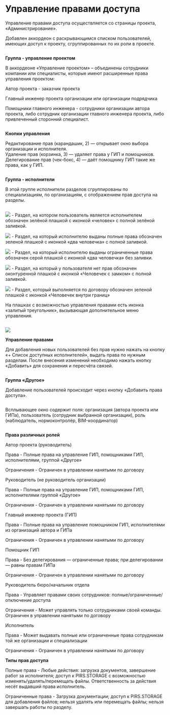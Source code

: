# Управление правами доступа

Управление правами доступа осуществляется со страницы проекта, «Администрирование».

Добавлен аккордеон с раскрывающимся списком пользователей, имеющих доступ к проекту, сгруппированных по их роли в проекте.

<figure><img src="../gitbook/assets/image.png" alt=""><figcaption></figcaption></figure>

**Группа - управление проектом**

В аккордеоне «Управление проектом» – объединены сотрудники компании или специалисты, которые имеют расширенные права управления проектом:

Автор проекта - заказчик проекта

Главный инженер проекта организации или организации подрядчика

Помощники главного инженера - сотрудники организации автора проекта, либо сотрудник организации главного инженера проекта, либо привлеченный сторонний специалист.

<figure><img src="../gitbook/assets/image (1).png" alt=""><figcaption></figcaption></figure>

**Кнопки управления**

Редактирование прав (карандашик, 2) — открывает окно выбора организации и исполнителя.\
Удаление прав (корзинка, 3) — удаляет права у ГИП и помощников.\
Делегирование прав (чек-бокс, 4) — даёт помощнику ГИП такие же права, как у ГИП.

<figure><img src="../gitbook/assets/image (2).png" alt=""><figcaption></figcaption></figure>

**Группа - исполнители**

В этой группе исполнители разделов сгруппированы по специализациям, по организациям, с отображением прав доступа на разделы.

<figure><img src="../gitbook/assets/image (3).png" alt=""><figcaption></figcaption></figure>

![](<../gitbook/assets/image (5).png>)  -  Раздел, на котором пользователь является исполнителем обозначен зелёной плашкой с иконкой «человек» с полной зелёной заливкой.

![](<../gitbook/assets/image (6).png>)  -  Раздел, на который исполнителю выданы полные права обозначен зеленой плашкой с иконкой «два человечка» с полной заливкой.

![](<../gitbook/assets/image (7).png>)  -  Раздел, на который исполнителю выданы ограниченные права обозначен серой плашкой с иконкой «два человечка» без заливки.

![](<../gitbook/assets/image (8).png>)  -  Раздел, на который у пользователя нет прав обозначен оконтуренной плашкой с иконкой «Человечек с замком» с полной заливкой.

![](<../gitbook/assets/image (9).png>)  -  Раздел, который выполняется по договору обозначен зеленой плашкой с иконкой «Человечек внутри границ»

На плашках с возможностью управления правами есть иконка «залитый треугольник», вызывающая дополнительное меню управления.

<div align="left"><figure><img src="../gitbook/assets/image (10).png" alt=""><figcaption></figcaption></figure></div>

![](<../gitbook/assets/image (13).png>)



**Управление правами**

Для добавления новых пользователей без прав нужно нажать на кнопку «+ Список доступных исполнителей», выдать права по нужным разделам. После внесения изменений необходимо нажать кнопку «Добавить» для сохранения и пересчёта связей.

<figure><img src="../gitbook/assets/image (14).png" alt=""><figcaption></figcaption></figure>

**Группа «Другое»**

Добавление пользователей происходит через кнопку «Добавить права доступа».

<figure><img src="../gitbook/assets/image (15).png" alt=""><figcaption></figcaption></figure>

Всплывающее окно содержит поля: организация (автора проекта или ГИПа), пользователь (сотрудник выбранной организации), роль (наблюдатель, нормоконтролёр, BIM-координатор)

<figure><img src="../gitbook/assets/image (16).png" alt=""><figcaption></figcaption></figure>

**Права различных ролей**

Автор проекта (руководитель)   &#x20;

&#x20;     Права - Полные права на управление ГИП, помощниками ГИП, исполнителями, группой «Другое»&#x20;

&#x20;     Ограничения - Ограничен в управлении нанятыми по договору

Руководитель (не руководитель организации)

&#x20;     Права - Полные права на управление ГИП, помощниками ГИП, исполнителями группой «Другое»&#x20;

&#x20;     Ограничения - Ограничен в управлении нанятыми по договору

Главный инженер проекта (ГИП)

&#x20;     Права - Полные права на управление помощником ГИП, исполнителями из организаций автора и ГИПа

&#x20;     Ограничения - Ограничен в управлении нанятыми по договору

Помощник ГИП

&#x20;     Права - Без делегирования — ограниченные права; при делегировании — равны правам ГИПа

&#x20;     Ограничения - Ограничен в управлении нанятыми по договору

Руководитель бюро/начальник отдела

&#x20;     Права - Управляет правами своих сотрудников: полные/ограниченные/отключение доступа

&#x20;     Ограничения - Может управлять только сотрудниками своей команды. Ограничен в управлении нанятыми по договору

Исполнитель

&#x20;     Права - Может выдавать полные или ограниченные права сотрудникам той же организации и специализации

&#x20;     Ограничения - Ограничен в управлении нанятыми по договору

**Типы прав доступа**

Полные права  - Любые действия: загрузка документов, завершение работ за исполнителя; доступ к PIRS.STORAGE с возможностью изменять/удалять/перемещать файлы. Ответственность за действия несёт выдавший права исполнитель.

Ограниченные права - Загрузка документации; доступ к PIRS.STORAGE для добавления файлов; нельзя удалять или перемещать файлы; нельзя завершать работы по разделу.
